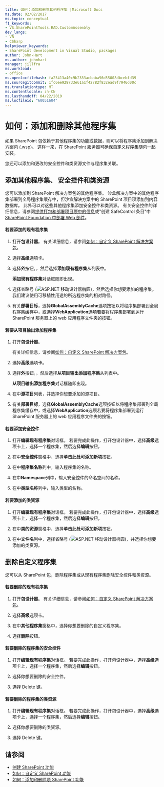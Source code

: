 ```yaml
---
title: 如何：添加和删除其他程序集 |Microsoft Docs
ms.date: 02/02/2017
ms.topic: conceptual
f1_keywords:
- VS.SharePointTools.RAD.CustomAssembly
dev_langs:
- VB
- CSharp
helpviewer_keywords:
- SharePoint development in Visual Studio, packages
author: John-Hart
ms.author: johnhart
manager: jillfra
ms.workload:
- office
ms.openlocfilehash: fa25413a40c9b2333acbaba96d55008dbcebfd39
ms.sourcegitcommit: 1fc6ee928733e61a1f42782f832ead9f7946d00c
ms.translationtype: MT
ms.contentlocale: zh-CN
ms.lasthandoff: 04/22/2019
ms.locfileid: "60051604"
---
```

# <a name="how-to-add-and-remove-additional-assemblies"></a>如何：添加和删除其他程序集
  如果 SharePoint 包依赖于其他程序集的功能或数据，则可以将程序集添加到解决方案包 (.wsp)。 这样一来，在 SharePoint 服务器可确保自定义程序集随包一起安装。

 您还可以添加和更改的安全控件和类资源文件与程序集关联。

## <a name="add-additional-assemblies-safe-controls-and-class-resources"></a>添加其他程序集、 安全控件和类资源
 您可以添加到 SharePoint 解决方案包的其他程序集。 沙盒解决方案中的其他程序集部署到全局程序集缓存中，但沙盒解决方案中的 SharePoint 项目项添加到内容数据库。 此外可以对这些其他程序集添加安全控件和类资源。 有关安全控件的详细信息，请参阅[提供打包和部署项目项中的信息](../sharepoint/providing-packaging-and-deployment-information-in-project-items.md)或"创建 SafeControl 条目"中[SharePoint Foundation 中部署 Web 部件](http://go.microsoft.com/fwlink/?LinkId=245505)。

#### <a name="to-add-an-existing-assembly"></a>若要添加的现有程序集

1. 打开**包设计器**。 有关详细信息，请参阅[如何：自定义 SharePoint 解决方案包](../sharepoint/how-to-customize-a-sharepoint-solution-package.md)。

2. 选择**高级**选项卡。

3. 选择**外**按钮，，然后选择**添加现有程序集**从列表中。

     **添加现有程序集**对话框随即出现。

4. 选择省略号 (![ASP.NET 移动设计器椭圆](../sharepoint/media/mwellipsis.gif "ASP.NET 移动设计器椭圆"))，然后选择你想要添加的程序集。 我们建议使用可移植性用途的所选程序集的相对路径。

5. 有关**部署目标**，选择**GlobalAssemblyCache**选项按钮以将程序集部署到全局程序集缓存中，或选择**WebApplication**选项若要将程序集部署到运行 SharePoint 服务器上的 web 应用程序文件夹的按钮。

#### <a name="to-add-an-assembly-from-project-output"></a>若要从项目输出添加程序集

1. 打开**包设计器**。

     有关详细信息，请参阅[如何：自定义 SharePoint 解决方案包](../sharepoint/how-to-customize-a-sharepoint-solution-package.md)。

2. 选择**高级**选项卡。

3. 选择**外**按钮，，然后选择**从项目输出添加程序集**从列表中。

     **从项目输出添加程序集**对话框随即出现。

4. 在中**源项目**列表，并选择你想要添加的源项目。

5. 有关**部署目标**，选择**GlobalAssemblyCache**选项按钮以将程序集部署到全局程序集缓存中，或选择**WebApplication**选项若要将程序集部署到运行 SharePoint 服务器上的 web 应用程序文件夹的按钮。

#### <a name="to-add-a-safe-control"></a>若要添加安全控件

1. 打开**编辑现有程序集**对话框。 若要完成此操作，打开包设计器中，选择**高级**选项卡上，选择一个程序集，然后选择**编辑**按钮。

2. 在中**安全控件**窗格中，选择**单击此处可添加新项**按钮。

3. 在中**程序集名称**列中，输入程序集的名称。

4. 在中**Namespace**列中，输入安全控件的命名空间的名称。

5. 在中**类型名称**列中，输入类型的名称。

#### <a name="to-add-a-class-resource"></a>若要添加的类资源

1. 打开**编辑现有程序集**对话框。 若要完成此操作，打开包设计器中，选择**高级**选项卡上，选择一个程序集，然后选择**编辑**按钮。

2. 在中**类的资源**窗格中，选择**单击此处可添加新项**按钮。

3. 在中**文件名**列中，选择省略号 (![ASP.NET 移动设计器椭圆](../sharepoint/media/mwellipsis.gif "ASP.NET 移动设计器椭圆"))，并选择你想要添加的类资源。

## <a name="delete-custom-assemblies"></a>删除自定义程序集
 您可以从 SharePoint 包，删除程序集或从现有程序集删除安全控件和类资源。

#### <a name="to-delete-an-existing-assembly"></a>若要删除的现有程序集

1. 打开**包设计器**。 有关详细信息，请参阅[如何：自定义 SharePoint 解决方案包](../sharepoint/how-to-customize-a-sharepoint-solution-package.md)。

2. 选择**高级**选项卡。

3. 在中**其他程序集**窗格中，选择你想要删除的自定义程序集。

4. 选择**删除**按钮。

#### <a name="to-delete-a-safe-control-for-an-assembly"></a>若要删除的程序集的安全控件

1. 打开**编辑现有程序集**对话框。 若要完成此操作，打开包设计器中，选择**高级**选项卡上，选择一个程序集，然后选择**编辑**按钮。

2. 选择你想要删除的安全控件。

3. 选择 Delete 键。

#### <a name="to-delete-a-class-resource-for-an-assembly"></a>若要删除的程序集的类资源

1. 打开**编辑现有程序集**对话框。 若要完成此操作，打开包设计器中，选择**高级**选项卡上，选择一个程序集，然后选择**编辑**按钮。

2. 选择你想要删除的类资源。

3. 选择 Delete 键。

## <a name="see-also"></a>请参阅
- [创建 SharePoint 功能](../sharepoint/creating-sharepoint-features.md)
- [如何：自定义 SharePoint 功能](../sharepoint/how-to-customize-a-sharepoint-feature.md)
- [如何：添加和删除项 SharePoint 功能](../sharepoint/how-to-add-and-remove-items-to-sharepoint-features.md)
